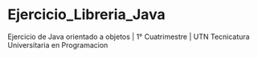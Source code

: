 # Ejercicio_Libreria_Java
Ejercicio de Java orientado a objetos | 1° Cuatrimestre | UTN Tecnicatura Universitaria en Programacion
